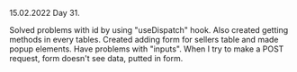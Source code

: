 15.02.2022
Day 31.

Solved problems with id by using "useDispatch" hook. Also created getting methods in every tables.
Created adding form for sellers table and made popup elements. 
Have problems with "inputs". When I try to make a POST request, form doesn't see data, putted in form.
